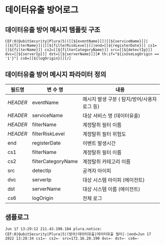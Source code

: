 # 데이터유출 방어로그

## 데이터유출 방어 메시지 템플릿 구조
```
CEF:0|QubitSecurity|Plura|5|([[${eventName}]])[[${serviceName}]]|[[${filterName}]]|[[${filterRiskLevel}]]|end=[[${registerDate}]] cs1=[[${filterName}]] cs2=[[${filterCategoryName}]] src=[[${detectIp}]] dvc=[[${serverIp}]] dst=[[${serverName}]][# th:if="${isUseLogOrigin == '1'}"] cs6=[[${logOrigin}]][/]
```

## 데이터유출 방어 메시지 파라미터 정의
|필드명| 변 수 명                       |  내용                                   |
|-----|----------------------------|----------------------------------------|
|_HEADER_ |eventName               | 메시지 발생 구분 ( 탐지/방어/사용자로그 등)|
|_HEADER_ |serviceName             | 대상 서비스 명 (데이터유출)|
|_HEADER_ |filterName              | 계정탈취 필터 이름|
|_HEADER_ |filterRiskLevel         | 계정탈취 필터 위험도|
|end|registerDate                  | 이벤트 발생시간|
|cs1|filterName                    | 계정탈취 필터 이름|
|cs2|filterCategoryName            | 계정탈취 카테고리 이름     |
|src|detectIp                      | 공격자 아이피|
|dvc|serverIp                      | 대상 시스템 아이피 (에이전트)|
|dst|serverName                    | 대상 시스템 이름 (에이전트)|
|cs6|logOrigin                     | 전체 로그            |     

## 샘플로그
```
Jun 17 13:29:12 211.43.190.184 plura.notice: CEF:0|QubitSecurity|Plura|5|(방어)데이터유출|데이터유출 필터|-|end=Jun 17 2022 13:28:34 cs1=- cs2=- src=172.16.20.190 dvc=- dst=- cs6=-
```